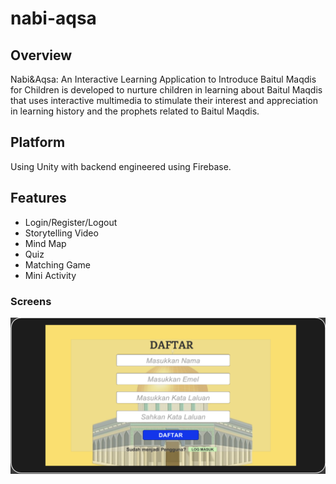 # nabi-aqsa
## Overview

Nabi&amp;Aqsa: An Interactive Learning Application to Introduce Baitul Maqdis for Children is developed to nurture children in learning about Baitul Maqdis that uses interactive multimedia to stimulate their interest and appreciation in learning history and the prophets related to Baitul Maqdis.

## Platform

Using Unity with backend engineered using Firebase.

## Features

* Login/Register/Logout
* Storytelling Video
* Mind Map
* Quiz
* Matching Game
* Mini Activity

### Screens
![Daftar Akaun](Assets/NA1_DAFTAR.png)
